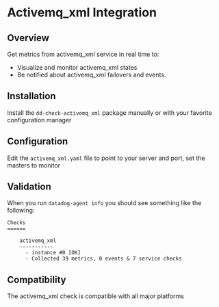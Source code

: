 # Activemq_xml Integration

## Overview

Get metrics from activemq_xml service in real time to:

* Visualize and monitor activemq_xml states
* Be notified about activemq_xml failovers and events.

## Installation

Install the `dd-check-activemq_xml` package manually or with your favorite configuration manager

## Configuration

Edit the `activemq_xml.yaml` file to point to your server and port, set the masters to monitor

## Validation

When you run `datadog-agent info` you should see something like the following:

    Checks
    ======

        activemq_xml
        -----------
          - instance #0 [OK]
          - Collected 39 metrics, 0 events & 7 service checks

## Compatibility

The activemq_xml check is compatible with all major platforms
